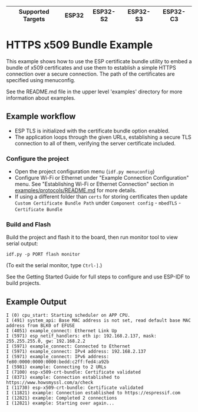 | Supported Targets | ESP32 | ESP32-S2 | ESP32-S3 | ESP32-C3 |
| ----------------- | ----- | -------- | -------- | -------- |
# HTTPS x509 Bundle Example

This example shows how to use the ESP certificate bundle utility to embed a bundle of x509 certificates and use them to
establish a simple HTTPS connection over a secure connection. The path of the certificates are specified using menuconfig.

See the README.md file in the upper level 'examples' directory for more information about examples.

## Example workflow
- ESP TLS is initialized with the certificate bundle option enabled.
- The application loops through the given URLs, establishing a secure TLS connection to all of them, verifying the server certificate included.

### Configure the project

* Open the project configuration menu (`idf.py menuconfig`)
* Configure Wi-Fi or Ethernet under "Example Connection Configuration" menu. See "Establishing Wi-Fi or Ethernet Connection" section in [examples/protocols/README.md](../README.md) for more details.
* If using a different folder than `certs` for storing certificates then update `Custom Certificate Bundle Path` under `Component config` - `mbedTLS` - `Certificate Bundle`

### Build and Flash

Build the project and flash it to the board, then run monitor tool to view serial output:

```
idf.py -p PORT flash monitor
```

(To exit the serial monitor, type ``Ctrl-]``.)

See the Getting Started Guide for full steps to configure and use ESP-IDF to build projects.

## Example Output
```
I (0) cpu_start: Starting scheduler on APP CPU.
I (491) system_api: Base MAC address is not set, read default base MAC address from BLK0 of EFUSE
I (4051) example_connect: Ethernet Link Up
I (5971) esp_netif_handlers: eth ip: 192.168.2.137, mask: 255.255.255.0, gw: 192.168.2.2
I (5971) example_connect: Connected to Ethernet
I (5971) example_connect: IPv4 address: 192.168.2.137
I (5971) example_connect: IPv6 address: fe80:0000:0000:0000:bedd:c2ff:fed4:a92b
I (5981) example: Connecting to 2 URLs
I (7100) esp-x509-crt-bundle: Certificate validated
I (8371) example: Connection established to https://www.howsmyssl.com/a/check
I (11730) esp-x509-crt-bundle: Certificate validated
I (11821) example: Connection established to https://espressif.com
I (12821) example: Completed 2 connections
I (12821) example: Starting over again...
```
